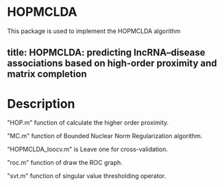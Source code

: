 # HOPMCLDA
 This package  is used to implement the HOPMCLDA algorithm
 
 title: HOPMCLDA: predicting lncRNA–disease associations based on high-order proximity and matrix completion
--
# Description
 "HOP.m" function of calculate the higher order proximity.

 "MC.m"  function of Bounded Nuclear Norm Regularization algorithm.
 
 "HOPMCLDA_loocv.m" is Leave one for cross-validation.
 
 "roc.m" function of draw the ROC graph.
 
 "svt.m" function of singular value thresholding operator.
